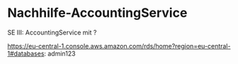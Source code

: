 # Nachhilfe-AccountingService
SE III: AccountingService mit ?

https://eu-central-1.console.aws.amazon.com/rds/home?region=eu-central-1#databases:
admin123
